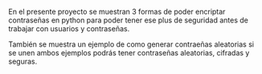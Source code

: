 En el presente proyecto se muestran 3 formas de poder encriptar contraseñas en python para poder tener ese plus de seguridad antes de trabajar con usuarios y contraseñas.

También se muestra un ejemplo de como generar contraeñas aleatorias si se unen ambos ejemplos podrás tener contraseñas aleatorias, cifradas y seguras.